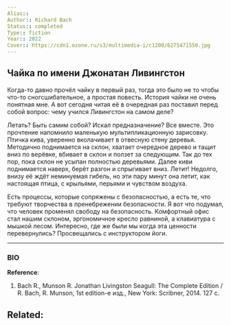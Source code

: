 ```yaml
---
Alias:: 
Author:: Richard Bach
Status:: completed
Type:: fiction
Year:: 2022
Cover:: https://cdn1.ozone.ru/s3/multimedia-i/c1200/6275471550.jpg
---
```

## Чайка по имени Джонатан Ливингстон
Когда-то давно прочёл чайку в первый раз, тогда это было не то чтобы что-то сногсшибательное, а простая повесть. История чайки не очень понятная мне. А вот сегодня читая её в очередная раз поставил перед собой вопрос: чему учился Ливингстон на самом деле?  
  
Летать? Быть самим собой? Искал предназначение? Все вместе. Это прочтение напомнило маленькую мультипликационную зарисовку. Птичка кива, уверенно вколачивает в отвесную стену деревья. Методично поднимается на склон, хватает очередное дерево и тащит вниз по верёвке, вбивает в склон и ползет за следующим. Так до тех пор, пока склон не усыпан полностью деревьями. Далее киви поднимается наверх, берёт разгон и спрыгивает вниз. Летит! Недолго, внизу её ждёт неминуемая гибель, но эти пару минут она летит, как настоящая птица, с крыльями, перьями и чувством воздуха.   
  
Есть процессы, которые сопряжены с безопасностью, а есть те, что требуют творчества в пренебрежении безопасности. Я вот что подумал, что человек променял свободу на безопасность. Комфортный офис стал нашим склоном, эргономичное кресло равниной, а клавиатура с мышкой лесом. Интересно, где же были мы когда эта ценности перевернулись? Просвещались с инструктором йоги.

---
### BIO

**Reference**: 
1. Bach R., Munson R. Jonathan Livingston Seagull: The Complete Edition / R. Bach, R. Munson, 1st edition-е изд., New York: Scribner, 2014. 127 c.

**Related**:
- 